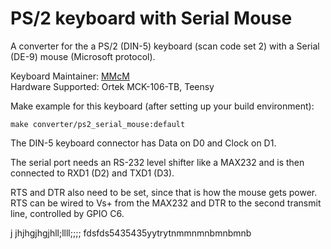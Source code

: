 # PS/2 keyboard with Serial Mouse

A converter for the a PS/2 (DIN-5) keyboard (scan code set 2) with a Serial (DE-9) mouse (Microsoft protocol).

Keyboard Maintainer: [MMcM](https://github.com/MMcM)  
Hardware Supported: Ortek MCK-106-TB, Teensy  

Make example for this keyboard (after setting up your build environment):

    make converter/ps2_serial_mouse:default

The DIN-5 keyboard connector has Data on D0 and Clock on D1.

The serial port needs an RS-232 level shifter like a MAX232 and is then connected to RXD1 (D2) and TXD1 (D3).

RTS and DTR also need to be set, since that is how the mouse gets power. RTS can be wired to Vs+ from the MAX232 and DTR to the second transmit line, controlled by GPIO C6.




j
jhjhgjhgjhll;llll;;;;      fdsfds5435435yytrytnmmnmnbmnbmnb

